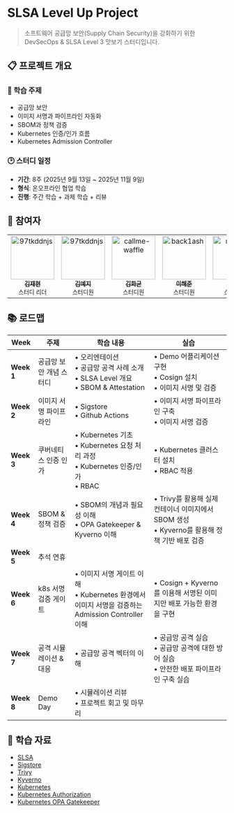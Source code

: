 # SLSA Level Up Project

> 소프트웨어 공급망 보안(Supply Chain Security)을 강화하기 위한 DevSecOps & SLSA Level 3 맛보기 스터디입니다.

## 📋 프로젝트 개요

### 🎯 학습 주제
- 공급망 보안
- 이미지 서명과 파이프라인 자동화
- SBOM과 정책 검증
- Kubernetes 인증/인가 흐름
- Kubernetes Admission Controller

### 🕑 스터디 일정
- **기간**: 8주 (2025년 9월 13일 ~ 2025년 11월 9일)
- **형식**: 온오프라인 협업 학습
- **진행**: 주간 학습 + 과제 학습 + 리뷰

## 👥 참여자

<table>
  <tr>
    <td align="center">
      <a href="https://github.com/kiku99">
        <img src="https://avatars.githubusercontent.com/u/46413809?v=4" width="100px;" alt="97tkddnjs"/>
        <br />
        <sub><b>김재현</b></sub>
      </a>
      <br />
      <sub>스터디 리더</sub>
    </td>
    <td align="center">
      <a href="https://github.com/KimYe-Ji">
        <img src="https://avatars.githubusercontent.com/u/58850411?v=4" width="100px;" alt="97tkddnjs"/>
        <br />
        <sub><b>김예지</b></sub>
      </a>
      <br />
      <sub>스터디원</sub>
    </td>
    <td align="center">
      <a href="https://github.com/callme-waffle">
        <img src="https://avatars.githubusercontent.com/u/58645920?v=4" width="100px;" alt="callme-waffle"/>
        <br />
        <sub><b>김화균</b></sub>
      </a>
      <br />
      <sub>스터디원</sub>
    </td>
    <td align="center">
      <a href="https://github.com/back1ash">
        <img src="https://avatars.githubusercontent.com/u/53644611?v=4" width="100px;" alt="back1ash"/>
        <br />
        <sub><b>이해준</b></sub>
      </a>
      <br />
      <sub>스터디원</sub>
    </td>
    </td>
    <td align="center">
      <a href="https://github.com/mjttong">
        <img src="https://avatars.githubusercontent.com/u/145860909?v=4" width="100px;" alt="mjttong"/>
        <br />
        <sub><b>권민정</b></sub>
      </a>
      <br />
      <sub>스터디원</sub>
    </td>
      <td align="center">
      <a href="https://github.com/ssoxong">
        <img src="https://avatars.githubusercontent.com/u/112956015?v=4" width="100px;" alt="ssoxong"/>
        <br />
        <sub><b>이소현</b></sub>
      </a>
      <br />
      <sub>스터디원</sub>
    </td>
      <td align="center">
      <a href="https://github.com/gaeul3303">
        <img src="https://avatars.githubusercontent.com/u/84903260?s=400&v=4" width="100px;" alt="gaeul3303"/>
        <br />
        <sub><b>홍가을</b></sub>
      </a>
      <br />
      <sub>스터디원</sub>
    </td>
    <td align="center">
      <a href="https://github.com/ori5r2">
        <img src="https://avatars.githubusercontent.com/u/96720326?v=4" width="100px;" alt="ori5r2"/>
        <br />
        <sub><b>노민주</b></sub>
      </a>
      <br />
      <sub>스터디원</sub>
    </td>
      <td align="center">
        <a href="https://github.com/jud1thDev">
          <img src="https://avatars.githubusercontent.com/u/141399892?v=4" width="100px;" alt="jud1thDev"/>
          <br />
          <sub><b>정유정</b></sub>
        </a>
        <br />
        <sub>스터디원</sub>
      </td>
    <td align="center">
        <a href="https://github.com/hodu26">
          <img src="https://avatars.githubusercontent.com/u/69331491?v=4" width="100px;" alt="hodu26"/>
          <br />
          <sub><b>허완</b></sub>
        </a>
        <br />
        <sub>스터디원</sub>
      </td>
  </tr>
</table>

## 📚 로드맵

| Week | 주제 | 학습 내용 | 실습 |
|------|------|-----------|------|
| **Week 1** | 공급망 보안 개념 스터디 | • 오리엔테이션<br>• 공급망 공격 사례 소개<br>• SLSA Level 개요<br>• SBOM & Attestation | • Demo 어플리케이션 구현<br>• Cosign 설치<br>• 이미지 서명 및 검증 |
| **Week 2** | 이미지 서명 파이프라인 | • Sigstore<br>• Github Actions | • 이미지 서명 파이프라인 구축<br>• 이미지 서명 검증 |
| **Week 3** | 쿠버네티스 인증 인가 | • Kubernetes 기초<br>• Kubernetes 요청 처리 과정<br>• Kubernetes 인증/인가<br>• RBAC | • Kubernetes 클러스터 설치<br>• RBAC 적용 |
| **Week 4** | SBOM & 정책 검증 | • SBOM의 개념과 필요성 이해<br>• OPA Gatekeeper & Kyverno 이해  | • Trivy를 활용해 실제 컨테이너 이미지에서 SBOM 생성<br>• Kyverno를 활용해 정책 기반 배포 검증 |
| **Week 5** | 추석 연휴 |  | |
| **Week 6** | k8s 서명 검증 게이트 | • 이미지 서명 게이트 이해<br>• Kubernetes 환경에서 이미지 서명을 검증하는 Admission Controller 이해  | • Cosign + Kyverno를 이용해 서명된 이미지만 배포 가능한 환경을 구현 |
| **Week 7** | 공격 시뮬레이션 & 대응 | • 공급망 공격 벡터의 이해 | • 공급망 공격 실습<br>• 공급망 공격에 대한 방어 실습<br>• 안전한 배포 파이프라인 구축 실습 |
| **Week 8** | Demo Day | • 시뮬레이션 리뷰<br>• 프로젝트 회고 및 마무리  | |


## 📖 학습 자료

- [SLSA](https://slsa.dev/)
- [Sigstore](https://www.sigstore.dev/)
- [Trivy](https://trivy.dev/latest/)
- [Kyverno](https://kyverno.io/)
- [Kubernetes](https://kubernetes.io/docs/)
- [Kubernetes Authorization](https://kubernetes.io/docs/reference/access-authn-authz/authorization/)
- [Kubernetes OPA Gatekeeper](https://kubernetes.io/blog/2019/08/06/opa-gatekeeper-policy-and-governance-for-kubernetes/)
